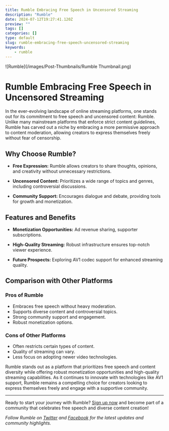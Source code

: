 ```yaml
---
title: Rumble Embracing Free Speech in Uncensored Streaming
description: "Rumble"
date: 2024-07-12T19:27:41.120Z
preview: ""
tags: []
categories: []
type: default
slug: rumble-embracing-free-speech-uncensored-streaming
keywords:
    - rumble
---
```


![Rumble](/images/Post-Thumbnails/Rumble Thumbnail.png)

# Rumble Embracing Free Speech in Uncensored Streaming

In the ever-evolving landscape of online streaming platforms, one stands out for its commitment to free speech and uncensored content: Rumble. Unlike many mainstream platforms that enforce strict content guidelines, Rumble has carved out a niche by embracing a more permissive approach to content moderation, allowing creators to express themselves freely without fear of censorship.

## Why Choose Rumble?

- **Free Expression:** Rumble allows creators to share thoughts, opinions, and creativity without unnecessary restrictions.
  
- **Uncensored Content:** Prioritizes a wide range of topics and genres, including controversial discussions.
  
- **Community Support:** Encourages dialogue and debate, providing tools for growth and monetization.

## Features and Benefits

- **Monetization Opportunities:** Ad revenue sharing, supporter subscriptions.
  
- **High-Quality Streaming:** Robust infrastructure ensures top-notch viewer experience.

- **Future Prospects:** Exploring AV1 codec support for enhanced streaming quality.

## Comparison with Other Platforms

### Pros of Rumble

- Embraces free speech without heavy moderation.
- Supports diverse content and controversial topics.
- Strong community support and engagement.
- Robust monetization options.

### Cons of Other Platforms

- Often restricts certain types of content.
- Quality of streaming can vary.
- Less focus on adopting newer video technologies.

Rumble stands out as a platform that prioritizes free speech and content diversity while offering robust monetization opportunities and high-quality streaming capabilities. As it continues to innovate with technologies like AV1 support, Rumble remains a compelling choice for creators looking to express themselves freely and engage with a supportive community.

---

Ready to start your journey with Rumble? [Sign up now](https://rumble.com/signup) and become part of a community that celebrates free speech and diverse content creation!

*Follow Rumble on [Twitter](https://twitter.com/RumbleVideo) and [Facebook](https://www.facebook.com/RumbleVideo) for the latest updates and community highlights.*
